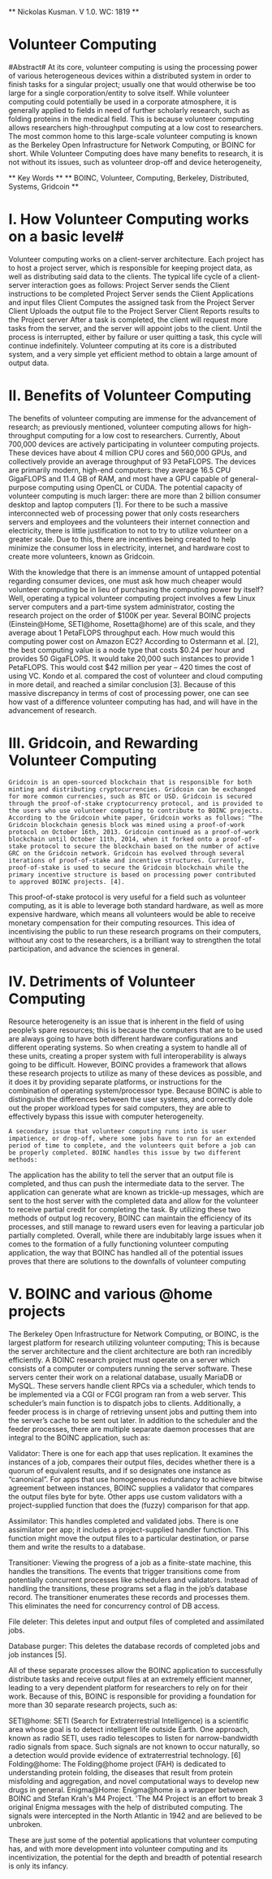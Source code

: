** Nickolas Kusman. V 1.0. WC: 1819 **

# Volunteer Computing 
#Abstract#
At its core, volunteer computing is using the processing power of various heterogeneous devices within a distributed system in order to finish tasks for a singular project; usually one that would otherwise be too large for a single corporation/entity to solve itself. While volunteer computing could potentially be used in a corporate atmosphere, it is generally applied to fields in need of further scholarly research, such as folding proteins in the medical field. This is because volunteer computing allows researchers high-throughput computing at a low cost to researchers. The most common home to this large-scale volunteer computing is known as the Berkeley Open Infrastructure for Network Computing, or BOINC for short. While Volunteer Computing does have many benefits to research, it is not without its issues, such as volunteer drop-off and device heterogeneity, 

** Key Words **
** BOINC, Volunteer, Computing, Berkeley, Distributed, Systems, Gridcoin **

  # I. How Volunteer Computing works on a basic level#
Volunteer computing works on a client-server architecture. Each project has to host a project server, which is responsible for keeping project data, as well as distributing said data to the clients. The typical life cycle of a client-server interaction goes as follows:
Project Server sends the Client instructions to be completed
Project Server sends the Client Applications and input files 
Client Computes the assigned task from the Project Server
Client Uploads the output file to the Project Server
Client Reports results to the Project server 
After a task is completed, the client will request more tasks from the server, and the server will appoint jobs to the client. Until the process is interrupted, either by failure or user quitting a task, this cycle will continue indefinitely. Volunteer computing at its core is a distributed system, and a very simple yet efficient method to obtain a large amount of output data.

 #  II. Benefits of Volunteer Computing #

The benefits of volunteer computing are immense for the advancement of research; as previously mentioned, volunteer computing allows for high-throughput computing for a low cost to researchers. Currently, About 700,000 devices are actively participating in volunteer computing projects. These devices have about 4 million CPU cores and 560,000 GPUs, and collectively provide an average throughput of 93 PetaFLOPS. The devices are primarily modern, high-end computers: they average 16.5 CPU GigaFLOPS and 11.4 GB of RAM, and most have a GPU capable of general-purpose computing using OpenCL or CUDA. The potential capacity of volunteer computing is much larger: there are more than 2 billion consumer desktop and laptop computers [1]. For there to be such a massive interconnected web of processing power that only costs researchers servers and employees and the volunteers their internet connection and electricity, there is little justification to not to try to utilize volunteer on a greater scale. Due to this, there are incentives being created to help minimize the consumer loss in electricity, internet, and hardware cost to create more volunteers, known as Gridcoin. 

With the knowledge that there is an immense amount of untapped potential regarding consumer devices, one must ask how much cheaper would volunteer computing be in lieu of purchasing the computing power by itself? Well, operating a typical volunteer computing project involves a few Linux server computers and a part-time system administrator, costing the research project on the order of $100K per year. Several BOINC projects (Einstein@Home, SETI@home, Rosetta@home) are of this scale, and they average about 1 PetaFLOPS throughput each. How much would this computing power cost on Amazon EC2? According to Ostermann et al. [2], the best computing value is a node type that costs $0.24 per hour and provides 50 GigaFLOPS. It would take 20,000 such instances to provide 1 PetaFLOPS. This would cost $42 million per year – 420 times the cost of using VC. Kondo et al. compared the cost of volunteer and cloud computing in more detail, and reached a similar conclusion [3]. Because of this massive discrepancy in terms of cost of processing power, one can see how vast of a difference volunteer computing has had, and will have in the advancement of research.

   # III. Gridcoin, and Rewarding Volunteer Computing #
	Gridcoin is an open-sourced blockchain that is responsible for both minting and distributing cryptocurrencies. Gridcoin can be exchanged for more common currencies, such as BTC or USD. Gridcoin is secured through the proof-of-stake cryptocurrency protocol, and is provided to the users who use volunteer computing to contribute to BOINC projects. According to the Gridcoin white paper, Gridcoin works as follows: “The Gridcoin blockchain genesis block was mined using a proof-of-work protocol on October 16th, 2013. Gridcoin continued as a proof-of-work blockchain until October 11th, 2014, when it forked onto a proof-of-stake protocol to secure the blockchain based on the number of active GRC on the Gridcoin network. Gridcoin has evolved through several iterations of proof-of-stake and incentive structures. Currently, proof-of-stake is used to secure the Gridcoin blockchain while the primary incentive structure is based on processing power contributed to approved BOINC projects. [4]. 

This proof-of-stake protocol is very useful for a field such as volunteer computing, as it is able to leverage both standard hardware, as well as more expensive hardware, which means all volunteers would be able to receive monetary compensation for their computing resources. This idea of incentivising the public to run these research programs on their computers, without any cost to the researchers, is a brilliant way to strengthen the total participation, and advance the sciences in general. 


  # IV. Detriments of Volunteer Computing #

Resource heterogeneity is an issue that is inherent in the field of using people’s spare resources; this is because the computers that are to be used are always going to have both different hardware configurations and different operating systems. So when creating a system to handle all of these units, creating a proper system with full interoperability is always going to be difficult. However, BOINC provides a framework that allows these research projects to utilize as many of these devices as possible, and it does it by providing separate platforms, or instructions for the combination of operating system/processor type. Because BOINC is able to distinguish the differences between the user systems, and correctly dole out the proper workload types for said computers, they are able to effectively bypass this issue with computer heterogeneity. 

	A secondary issue that volunteer computing runs into is user impatience, or drop-off, where some jobs have to run for an extended period of time to complete, and the volunteers quit before a job can be properly completed. BOINC handles this issue by two different methods:
The application has the ability to tell the server that an output file is completed, and thus can push the intermediate data to the server.
The application can generate what are known as trickle-up messages, which are sent to the host server with the completed data and allow for the volunteer to receive partial credit for completing the task. 
By utilizing these two methods of output log recovery, BOINC can maintain the efficiency of its processes, and still manage to reward users even for leaving a particular job partially completed. Overall, while there are indubitably large issues when it comes to the formation of a fully functioning volunteer computing application, the way that BOINC has handled all of the potential issues proves that there are solutions to the downfalls of volunteer computing 

 #  V. BOINC and various @home projects #
The Berkeley Open Infrastructure for Network Computing, or BOINC, is the largest platform for research utilizing volunteer computing; This is because the server architecture and the client architecture are both ran incredibly efficiently. A BOINC research project must operate on a server which consists of a computer or computers running the server software. These servers center their work on a relational database, usually MariaDB or MySQL. These servers handle client RPCs via a scheduler, which tends to be implemented via a CGI or FCGI program ran from a web server. This scheduler’s main function is to dispatch jobs to clients. Additionally, a feeder process is in charge of retrieving unsent jobs and putting them into the server’s cache to be sent out later. In addition to the scheduler and the feeder processes, there are multiple separate daemon processes that are integral to the BOINC application, such as:

Validator: There is one for each app that uses replication. It examines the instances of a job, compares their output files, decides whether there is a quorum of equivalent results, and if so designates one instance as “canonical”. For apps that use homogeneous redundancy to achieve bitwise agreement between instances, BOINC supplies a validator that compares the output files byte for byte. Other apps use custom validators with a project-supplied function that does the (fuzzy) comparison for that app. 

 Assimilator: This handles completed and validated jobs. There is one assimilator per app; it includes a project-supplied handler function. This function might move the output files to a particular destination, or parse them and write the results to a database.  

Transitioner: Viewing the progress of a job as a finite-state machine, this handles the transitions. The events that trigger transitions come from potentially concurrent processes like schedulers and validators. Instead of handling the transitions, these programs set a flag in the job’s database record. The transitioner enumerates these records and processes them. This eliminates the need for concurrency control of DB access.  

File deleter: This deletes input and output files of completed and assimilated jobs.
  
Database purger: This deletes the database records of completed jobs and job instances [5].

All of these separate processes allow the BOINC application to successfully distribute tasks and receive output files at an extremely efficient manner, leading to a very dependent platform for researchers to rely on for their work. Because of this, BOINC is responsible for providing a foundation for more than 30 separate research projects, such as:

SETI@home:  SETI (Search for Extraterrestrial Intelligence) is a scientific area whose goal is to detect intelligent life outside Earth. One approach, known as radio SETI, uses radio telescopes to listen for narrow-bandwidth radio signals from space. Such signals are not known to occur naturally, so a detection would provide evidence of extraterrestrial technology. [6]
Folding@home: The Folding@home project (FAH) is dedicated to understanding protein folding, the diseases that result from protein misfolding and aggregation, and novel computational ways to develop new drugs in general.
Enigma@Home: Enigma@home is a wrapper between BOINC and Stefan Krah's M4 Project. 'The M4 Project is an effort to break 3 original Enigma messages with the help of distributed computing. The signals were intercepted in the North Atlantic in 1942 and are believed to be unbroken.

These are just some of the potential applications that volunteer computing has, and with more development into volunteer computing and its incentivization, the potential for the depth and breadth of potential research is only its infancy.
